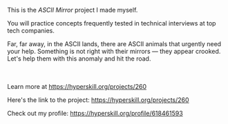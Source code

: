 This is the *ASCII Mirror* project I made myself.


<div>
<div>You will practice concepts frequently tested in technical interviews at top tech companies.</div>

<p>Far, far away, in the ASCII lands, there are ASCII animals that urgently need your help. Something is not right with their mirrors — they appear crooked. Let's help them with this anomaly and hit the road.</p>
</div><br/><br/>Learn more at <a href="https://hyperskill.org/projects/260?utm_source=ide&utm_medium=ide&utm_campaign=ide&utm_content=project-card">https://hyperskill.org/projects/260</a>

Here's the link to the project: https://hyperskill.org/projects/260

Check out my profile: https://hyperskill.org/profile/618461593
